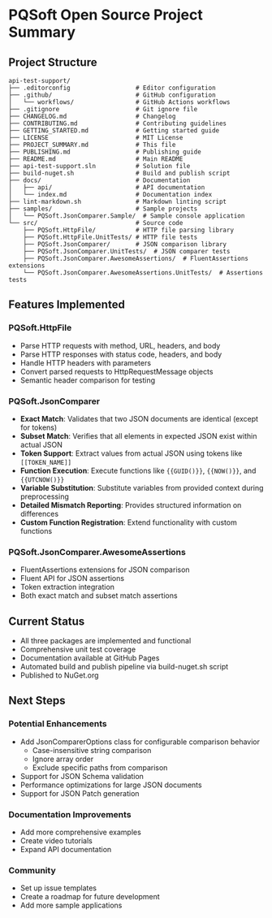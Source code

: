 # PQSoft Open Source Project Summary

## Project Structure

```text
api-test-support/
├── .editorconfig                  # Editor configuration
├── .github/                       # GitHub configuration
│   └── workflows/                 # GitHub Actions workflows
├── .gitignore                     # Git ignore file
├── CHANGELOG.md                   # Changelog
├── CONTRIBUTING.md                # Contributing guidelines
├── GETTING_STARTED.md             # Getting started guide
├── LICENSE                        # MIT License
├── PROJECT_SUMMARY.md             # This file
├── PUBLISHING.md                  # Publishing guide
├── README.md                      # Main README
├── api-test-support.sln           # Solution file
├── build-nuget.sh                 # Build and publish script
├── docs/                          # Documentation
│   ├── api/                       # API documentation
│   └── index.md                   # Documentation index
├── lint-markdown.sh               # Markdown linting script
├── samples/                       # Sample projects
│   └── PQSoft.JsonComparer.Sample/  # Sample console application
└── src/                           # Source code
    ├── PQSoft.HttpFile/           # HTTP file parsing library
    ├── PQSoft.HttpFile.UnitTests/ # HTTP file tests
    ├── PQSoft.JsonComparer/       # JSON comparison library
    ├── PQSoft.JsonComparer.UnitTests/  # JSON comparer tests
    ├── PQSoft.JsonComparer.AwesomeAssertions/  # FluentAssertions extensions
    └── PQSoft.JsonComparer.AwesomeAssertions.UnitTests/  # Assertions tests
```

## Features Implemented

### PQSoft.HttpFile

- Parse HTTP requests with method, URL, headers, and body
- Parse HTTP responses with status code, headers, and body
- Handle HTTP headers with parameters
- Convert parsed requests to HttpRequestMessage objects
- Semantic header comparison for testing

### PQSoft.JsonComparer

- **Exact Match**: Validates that two JSON documents are identical (except for
  tokens)
- **Subset Match**: Verifies that all elements in expected JSON exist within
  actual JSON
- **Token Support**: Extract values from actual JSON using tokens like
  `[[TOKEN_NAME]]`
- **Function Execution**: Execute functions like `{{GUID()}}`, `{{NOW()}}`, and
  `{{UTCNOW()}}`
- **Variable Substitution**: Substitute variables from provided context during
  preprocessing
- **Detailed Mismatch Reporting**: Provides structured information on
  differences
- **Custom Function Registration**: Extend functionality with custom functions

### PQSoft.JsonComparer.AwesomeAssertions

- FluentAssertions extensions for JSON comparison
- Fluent API for JSON assertions
- Token extraction integration
- Both exact match and subset match assertions

## Current Status

- All three packages are implemented and functional
- Comprehensive unit test coverage
- Documentation available at GitHub Pages
- Automated build and publish pipeline via build-nuget.sh script
- Published to NuGet.org

## Next Steps

### Potential Enhancements

- Add JsonComparerOptions class for configurable comparison behavior
    - Case-insensitive string comparison
    - Ignore array order
    - Exclude specific paths from comparison
- Support for JSON Schema validation
- Performance optimizations for large JSON documents
- Support for JSON Patch generation

### Documentation Improvements

- Add more comprehensive examples
- Create video tutorials
- Expand API documentation

### Community

- Set up issue templates
- Create a roadmap for future development
- Add more sample applications
